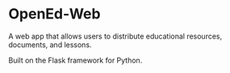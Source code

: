 # OpenEd-Web
A web app that allows users to distribute educational resources, documents, and lessons.

Built on the Flask framework for Python.
